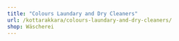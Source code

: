 ```yaml
---
title: "Colours Laundary and Dry Cleaners"
url: /kottarakkara/colours-laundary-and-dry-cleaners/
shop: Wäscherei
---
```


